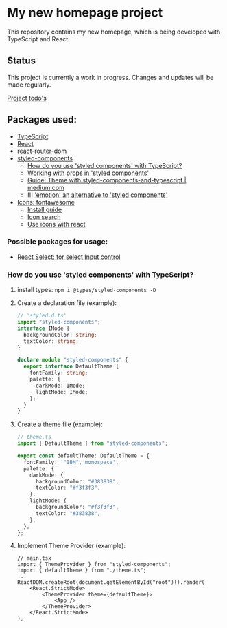 # My new homepage project

This repository contains my new homepage, which is being developed with TypeScript and React.

## Status

This project is currently a work in progress. Changes and updates will be made regularly.

[Project todo's](todo.md)

## Packages used:

- [TypeScript](https://www.typescriptlang.org/)
- [React](https://reactjs.org/)
- [react-router-dom](https://reactrouter.com/)
- [styled-components](https://styled-components.com/)
  - [How do you use 'styled components' with TypeScript?](#how-do-you-use-styled-components-with-typescript)
  - [Working with props in 'styled components'](https://styled-components.com/docs/basics#attaching-additional-props)
  - [Guide: Theme with styled-components-and-typescript | medium.com](https://medium.com/rbi-tech/theme-with-styled-components-and-typescript-209244ec15a3)
  - !!! ['emotion' an alternative to 'styled components'](https://emotion.sh/docs/typescript)
- [Icons: fontawesome](https://fontawesome.com/)
  - [Install guide](https://docs.fontawesome.com/web/use-with/react/)
  - [Icon search](https://fontawesome.com/search)
  - [Use icons with react](https://docs.fontawesome.com/web/use-with/react/add-icons)

### Possible packages for usage:

- [React Select: for select Input control](https://react-select.com/home)

### How do you use 'styled components' with TypeScript?

1.  install types: `npm i @types/styled-components -D`
2.  Create a declaration file (example):

    ```ts
    // 'styled.d.ts'
    import "styled-components";
    interface IMode {
      backgroundColor: string;
      textColor: string;
    }

    declare module "styled-components" {
      export interface DefaultTheme {
        fontFamily: string;
        palette: {
          darkMode: IMode;
          lightMode: IMode;
        };
      }
    }
    ```

3.  Create a theme file (example):

    ```ts
    // theme.ts
    import { DefaultTheme } from "styled-components";

    export const defaultTheme: DefaultTheme = {
      fontFamily: '"IBM", monospace',
      palette: {
        darkMode: {
          backgroundColor: "#383838",
          textColor: "#f3f3f3",
        },
        lightMode: {
          backgroundColor: "#f3f3f3",
          textColor: "#383838",
        },
      },
    };
    ```

4.  Implement Theme Provider (example):

    ```tsx
    // main.tsx
    import { ThemeProvider } from "styled-components";
    import { defaultTheme } from "./theme.ts";
    ...
    ReactDOM.createRoot(document.getElementById("root")!).render(
        <React.StrictMode>
            <ThemeProvider theme={defaultTheme}>
                <App />
            </ThemeProvider>
        </React.StrictMode>
    );
    ```
